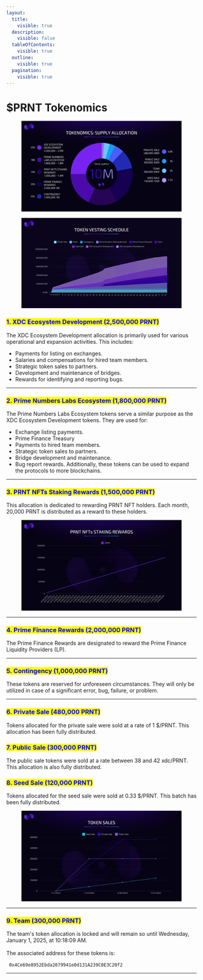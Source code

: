 ```yaml
---
layout:
  title:
    visible: true
  description:
    visible: false
  tableOfContents:
    visible: true
  outline:
    visible: true
  pagination:
    visible: true
---
```


# $PRNT Tokenomics

<figure><img src="../../.gitbook/assets/TOKENOMICS.jpg" alt=""><figcaption></figcaption></figure>

<figure><img src="../../.gitbook/assets/TOKENVESTINGSCHEDULE.jpg" alt=""><figcaption></figcaption></figure>

### <mark style="color:blue;">**1. XDC Ecosystem Development (2,500,000 PRNT)**</mark>

The XDC Ecosystem Development allocation is primarily used for various operational and expansion activities. This includes:

* Payments for listing on exchanges.
* Salaries and compensations for hired team members.
* Strategic token sales to partners.
* Development and maintenance of bridges.
* Rewards for identifying and reporting bugs.

***

### <mark style="color:blue;">**2. Prime Numbers Labs Ecosystem (1,800,000 PRNT)**</mark>

The Prime Numbers Labs Ecosystem tokens serve a similar purpose as the XDC Ecosystem Development tokens. They are used for:

* Exchange listing payments.
* Prime Finance Treasury
* Payments to hired team members.
* Strategic token sales to partners.
* Bridge development and maintenance.
* Bug report rewards. Additionally, these tokens can be used to expand the protocols to more blockchains.

***

### <mark style="color:blue;">**3. PRNT NFTs Staking Rewards (1,500,000 PRNT)**</mark>

This allocation is dedicated to rewarding PRNT NFT holders. Each month, 20,000 PRNT is distributed as a reward to these holders.

<figure><img src="../../.gitbook/assets/PRNTSTAKINGREWARDS.jpg" alt=""><figcaption></figcaption></figure>

***

### <mark style="color:blue;">**4. Prime Finance Rewards (2,000,000 PRNT)**</mark>

The Prime Finance Rewards are designated to reward the Prime Finance Liquidity Providers (LP).

***

### <mark style="color:blue;">**5. Contingency (1,000,000 PRNT)**</mark>

These tokens are reserved for unforeseen circumstances. They will only be utilized in case of a significant error, bug, failure, or problem.

***

### <mark style="color:blue;">**6. Private Sale (480,000 PRNT)**</mark>

Tokens allocated for the private sale were sold at a rate of 1 $/PRNT. This allocation has been fully distributed.

### <mark style="color:blue;">**7. Public Sale (300,000 PRNT)**</mark>

The public sale tokens were sold at a rate between 38 and 42 xdc/PRNT. This allocation is also fully distributed.

### <mark style="color:blue;">**8. Seed Sale (120,000 PRNT)**</mark>

Tokens allocated for the seed sale were sold at 0.33 $/PRNT. This batch has been fully distributed.

<figure><img src="../../.gitbook/assets/TOKENSALES.jpg" alt=""><figcaption></figcaption></figure>

***

### <mark style="color:blue;">**9. Team (300,000 PRNT)**</mark>

The team's token allocation is locked and will remain so until Wednesday, January 1, 2025, at 10:18:09 AM. \
\
The associated address for these tokens is:

```
 0x4Ce69e8952Ebda2079941e0d131A239C0E3C20f2
```

***

